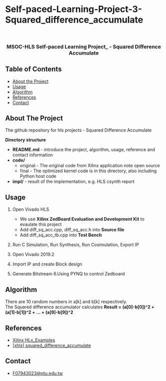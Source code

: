 # Self-paced-Learning-Project-3-Squared_difference_accumulate

<br />
<p align="center">

  <h3 align="center">MSOC-HLS Self-paced Learning Project_ - Squared Difference Accumulate</h3>
  
</p>


<!-- TABLE OF CONTENTS -->
## Table of Contents

* [About the Project](#about-the-project)
* [Usage](#usage)
* [Algorithm](#Algorithm)
* [References](#References)
* [Contact](#contact)


<!-- ABOUT THE PROJECT -->
## About The Project
The github repository for hls projects - Squared Difference Accumulate

**Directory structure**
* **README.md** - introduce the project, algorithm, usage, reference and contact information
* **code/**
  * original - The original code from Xilinx application note open source 
  * final - The optimized kernel code is in this directory, also including Python host code 
* **impl/** - result of the implementation, e.g. HLS csynth report
     
<!-- USAGE EXAMPLES -->
## Usage
1. Open Vivado HLS
    * We use **Xilinx ZedBoard Evaluation and Development Kit** to evaulate this project 
    * Add diff_sq_acc.cpp, diff_sq_acc.h into **Source file**
    * Add diff_sq_acc_tb.cpp into **Test Bench**

2. Run C Simulation, Run Synthesis, Run Cosimulation, Export IP
3. Open Vivado 2019.2
4. Import IP and create Block design
5. Generate Bitstream
6.Using PYNQ to control Zedboard


## Algorithm
There are 10 random numbers in a[k] and b[k] respectively.  
The Squared difference accumulator calculates **Result = (a[0]-b[0])^2 + (a[1]-b[1])^2 + ... + (a[9]-b[9])^2**

## References
* [Xilinx HLx_Examples](https://github.com/Xilinx/HLx_Examples)
* [[xhls] squared_difference_accumulate](https://github.com/Xilinx/HLx_Examples/tree/master/Math/squared_difference_accumulate)

<!-- CONTACT -->
## Contact
* F07943023@ntu.edu.tw
